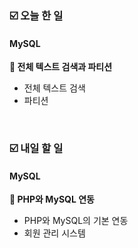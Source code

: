 ### ☑️  오늘 한 일
#### MySQL
<strong>📌 전체 텍스트 검색과 파티션</strong>
  - 전체 텍스트 검색
  - 파티션

<br>

### ☑️  내일 할 일
#### MySQL
<strong>📌 PHP와 MySQL 연동</strong>
  - PHP와 MySQL의 기본 연동
  - 회원 관리 시스템
